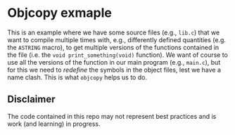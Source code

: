# Objcopy exmaple

This is an example where we have some source files (e.g., `lib.c`) that we want
to compile multiple times with, e.g., differently defined quantities (e.g. the
`ASTRING` macro), to get multiple versions of the functions contained in the 
file (i.e. the `void print_something(void)` function). 
We want of course to use all the versions of the function in our main program 
(e.g., `main.c`), but for this we need to *redefine* the symbols in the object 
files, lest we have a name clash. This is what `objcopy` helps us to do.

## Disclaimer

The code contained in this repo may not represent best practices and is work
(and learning) in progress.
